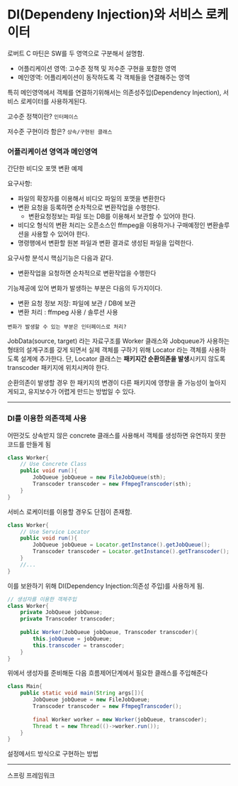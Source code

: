 # DI(Dependeny Injection)와 서비스 로케이터

로버트 C 마틴은 SW를 두 영역으로 구분해서 설명함.
- 어플리케이션 영역: 고수준 정책 및 저수준 구현을 포함한 영역
- 메인영역: 어플리케이션이 동작하도록 각 객체들을 연결해주는 영역 

특히 메인영역에서 객체를 연결하기위해서는 의존성주입(Dependency Injection), 서비스 로케이터를 사용하게된다.


고수준 정책이란?  `인터페이스`

저수준 구현이라 함은? `상속/구현된 클래스`


### 어플리케이션 영역과 메인영역

간단한 비디오 포맷 변환 예제

요구사항:
- 파일의 확장자를 이용해서 비디오 파일의 포맷을 변환한다
- 변환 요청을 등록하면 순차적으로 변환작업을 수행한다.
  - 변환요청정보는 파일 또는 DB를 이용해서 보관할 수 있어야 한다.
- 비디오 형식의 변환 처리는 오픈소스인 ffmpeg을 이용하거나 구매예정인 변환솔루션을 사용할 수 있어야 한다.
- 명령행에서 변환할 원본 파일과 변환 결과로 생성된 파일을 입력한다.

요구사항 분석시 핵심기능은 다음과 같다.
- 변환작업을 요청하면 순차적으로 변환작업을 수행한다

기능제공에 있어 변화가 발생하는 부분은 다음의 두가지이다.
- 변환 요청 정보 저장: 파일에 보관 / DB에 보관
- 변환 처리 : ffmpeg 사용 / 솔루션 사용

`변화가 발생할 수 있는 부분은 인터페이스로 처리?`

JobData(source, target) 라는 자료구조를 Worker 클래스와 Jobqueue가 사용하는 형태의 설계구조를 갖게 되면서
실제 객체를 구하기 위해 Locator 라는 객체를 사용하도록 설계에 추가한다.
단, Locator 클래스는 **패키지간 순환의존을 발생**시키지 않도록 transcoder 패키지에 위치시켜야 한다.

순환의존이 발생할 경우 한 패키지의 변경이 다른 패키지에 영향을 줄 가능성이 높아지게되고, 유지보수가 어렵게 만드는 방법일 수 있다.

---

### DI를 이용한 의존객체 사용

어떤것도 상속받지 않은 concrete 클래스를 사용해서 객체를 생성하면 유연하지 못한 코드를 만들게 됨
```java
class Worker{
    // Use Concrete Class
    public void run(){
        JobQueue jobQueue = new FileJobQueue(sth);
        Transcoder transcoder = new FfmpegTranscoder(sth);
    }
}
```
서비스 로케이터를 이용할 경우도 단점이 존재함.
```java
class Worker{
    // Use Service Locator
    public void run(){
        JobQueue jobQueue = Locator.getInstance().getJobQueue();
        Transcoder transcoder = Locator.getInstance().getTranscoder();
    }
    //...
}
```
이를 보완하기 위해 DI(Dependency Injection:의존성 주입)를 사용하게 됨.
```java
// 생성자를 이용한 객체주입
class Worker{
    private JobQueue jobQueue;
    private Transcoder transcoder;
    
    public Worker(JobQueue jobQueue, Transcoder transcoder){
        this.jobQueue = jobQueue;
        this.transcoder = transcoder;
    }
}
```
위에서 생성자를 준비해둔 다음 흐름제어단계에서 필요한 클래스를 주입해준다

```java
class Main{
    public static void main(String args[]){
        JobQueue jobQueue = new FileJobQueue;
        Transcoder transcoder = new FfmpegTranscoder();
        
        final Worker worker = new Worker(jobQueue, transcoder);
        Thread t = new Thread(()->worker.run());
    }
}
```

설정메서드 방식으로 구현하는 방법

---

스프링 프레임워크